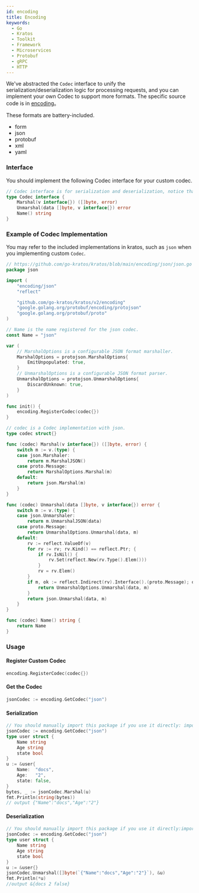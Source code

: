 ```yaml
---
id: encoding
title: Encoding
keywords:
  - Go
  - Kratos
  - Toolkit
  - Framework
  - Microservices
  - Protobuf
  - gRPC
  - HTTP
---
```

We've abstracted the `Codec` interface to unify the serialization/deserialization logic for processing requests, and you can implement your own Codec to support more formats. The specific source code is in [encoding](https://github.com/go-kratos/kratos/tree/main/encoding)。

These formats are battery-included.
* form
* json
* protobuf
* xml
* yaml

### Interface

You should implement the following Codec interface for your custom codec.

```go
// Codec interface is for serialization and deserialization, notice that these methods must be thread-safe.
type Codec interface {
	Marshal(v interface{}) ([]byte, error)
	Unmarshal(data []byte, v interface{}) error
	Name() string
}
```

### Example of Codec Implementation

You may refer to the included implementations in kratos, such as `json` when you implementing custom `Codec`.

```go
// https://github.com/go-kratos/kratos/blob/main/encoding/json/json.go
package json

import (
	"encoding/json"
	"reflect"

	"github.com/go-kratos/kratos/v2/encoding"
	"google.golang.org/protobuf/encoding/protojson"
	"google.golang.org/protobuf/proto"
)

// Name is the name registered for the json codec.
const Name = "json"

var (
	// MarshalOptions is a configurable JSON format marshaller.
	MarshalOptions = protojson.MarshalOptions{
		EmitUnpopulated: true,
	}
	// UnmarshalOptions is a configurable JSON format parser.
	UnmarshalOptions = protojson.UnmarshalOptions{
		DiscardUnknown: true,
	}
)

func init() {
	encoding.RegisterCodec(codec{})
}

// codec is a Codec implementation with json.
type codec struct{}

func (codec) Marshal(v interface{}) ([]byte, error) {
	switch m := v.(type) {
	case json.Marshaler:
		return m.MarshalJSON()
	case proto.Message:
		return MarshalOptions.Marshal(m)
	default:
		return json.Marshal(m)
	}
}

func (codec) Unmarshal(data []byte, v interface{}) error {
	switch m := v.(type) {
	case json.Unmarshaler:
		return m.UnmarshalJSON(data)
	case proto.Message:
		return UnmarshalOptions.Unmarshal(data, m)
	default:
		rv := reflect.ValueOf(v)
		for rv := rv; rv.Kind() == reflect.Ptr; {
			if rv.IsNil() {
				rv.Set(reflect.New(rv.Type().Elem()))
			}
			rv = rv.Elem()
		}
		if m, ok := reflect.Indirect(rv).Interface().(proto.Message); ok {
			return UnmarshalOptions.Unmarshal(data, m)
		}
		return json.Unmarshal(data, m)
	}
}

func (codec) Name() string {
	return Name
}
```

### Usage

#### Register Custom Codec

```go
encoding.RegisterCodec(codec{})
```

#### Get the Codec

```go
jsonCodec := encoding.GetCodec("json")
```

#### Serialization

```go
// You should manually import this package if you use it directly: import _ "github.com/go-docs/docs/v2/encoding/json"
jsonCodec := encoding.GetCodec("json")
type user struct {
	Name string
	Age string
	state bool
}
u := &user{
	Name:  "docs",
	Age:   "2",
	state: false,
}
bytes, _ := jsonCodec.Marshal(u)
fmt.Println(string(bytes))
// output {"Name":"docs","Age":"2"}
```

#### Deserialization

```go
// You should manually import this package if you use it directly:import _ "github.com/go-docs/docs/v2/encoding/json"
jsonCodec := encoding.GetCodec("json")
type user struct {
	Name string
	Age string
	state bool
}
u := &user{}
jsonCodec.Unmarshal([]byte(`{"Name":"docs","Age":"2"}`), &u)
fmt.Println(*u)
//output &{docs 2 false}
```
